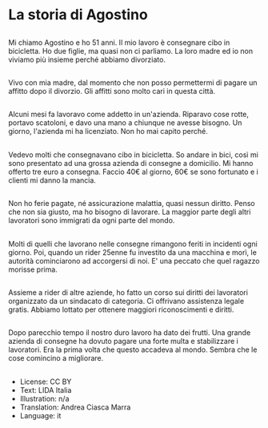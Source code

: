 # La storia di Agostino

##
Mi chiamo Agostino e ho 51 anni. Il mio lavoro è consegnare cibo in bicicletta. Ho due figlie, ma quasi non ci parliamo. La loro madre ed io non viviamo più insieme perché abbiamo divorziato.

##
Vivo con mia madre, dal momento che non posso permettermi di pagare un affitto dopo il divorzio. Gli affitti sono molto cari in questa città.

##
Alcuni mesi fa lavoravo come addetto in un'azienda. Riparavo cose rotte, portavo scatoloni, e davo una mano a chiunque ne avesse bisogno. Un giorno, l'azienda mi ha licenziato. Non ho mai capito perché.

##
Vedevo molti che consegnavano cibo in bicicletta. So andare in bici, così mi sono presentato ad una grossa azienda di consegne a domicilio. Mi hanno offerto tre euro a consegna. Faccio 40€ al giorno, 60€ se sono fortunato e i clienti mi danno la mancia.

##
Non ho ferie pagate, né assicurazione malattia, quasi nessun diritto. Penso che non sia giusto, ma ho bisogno di lavorare. La maggior parte degli altri lavoratori sono immigrati da ogni parte del mondo.

##
Molti di quelli che lavorano nelle consegne rimangono feriti in incidenti ogni giorno. Poi, quando un rider 25enne fu investito da una macchina e morì, le autorità cominciarono ad accorgersi di noi. E' una peccato che quel ragazzo morisse prima.

##
Assieme a rider di altre aziende, ho fatto un corso sui diritti dei lavoratori organizzato da un sindacato di categoria. Ci offrivano assistenza legale gratis. Abbiamo lottato per ottenere maggiori riconoscimenti e diritti.

##
Dopo parecchio tempo il nostro duro lavoro ha dato dei frutti. Una grande azienda di consegne ha dovuto pagare una forte multa e stabilizzare i lavoratori. Era la prima volta che questo accadeva al mondo. Sembra che le cose comincino a migliorare.

##
* License: CC BY
* Text: LIDA Italia
* Illustration: n/a
* Translation: Andrea Ciasca Marra
* Language: it
